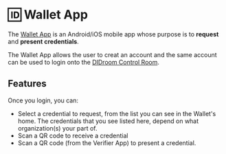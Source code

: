 # 🆔 Wallet App 

The [Wallet App](https://github.com/ForkbombEu/wallet) is an Android/iOS mobile app whose purpose is to **request** and **present credentials**. 

The Wallet App allows the user to creat an account and the same account can be used to login onto the [DIDroom Control Room](https://dashboard.didroom.com/).

## Features
Once you login, you can: 
 - Select a credential to request, from the list you can see in the Wallet's home. The credentials that you see listed here, depend on what organization(s) your part of. 
 - Scan a QR code to receive a credential 
 - Scan a QR code (from the Verifier App) to present a credential.

